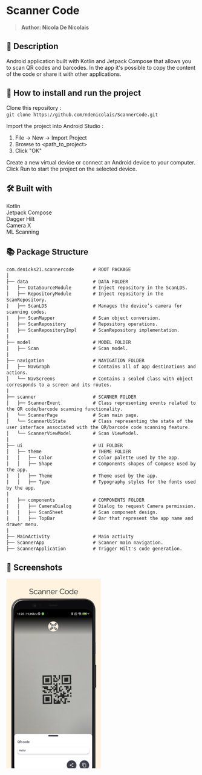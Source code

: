 # Scanner Code
> <b>Author: Nicola De Nicolais</b>

## 📄 Description
Android application built with Kotlin and Jetpack Compose that allows you to scan QR codes and barcodes. In the app it's possible to copy the content of the code or share it with other applications.<br/>

## 🔨  How to install and run the project
Clone this repository :<br/>
`
git clone https://github.com/ndenicolais/ScannerCode.git
`

Import the project into Android Studio :

1. File -> New -> Import Project
2. Browse to <path_to_project>
3. Click "OK"

Create a new virtual device or connect an Android device to your computer.</br>
Click Run to start the project on the selected device.

## 🛠️ Built with
Kotlin</br>
Jetpack Compose</br>
Dagger Hilt</br>
Camera X</br>
ML Scanning

## 📚 Package Structure

```
com.denicks21.scannercode       # ROOT PACKAGE
│
├── data                        # DATA FOLDER
|   ├── DataSourceModule        # Inject repository in the ScanLDS.
|   ├── RepositoryModule        # Inject repository in the ScanRepository.
|   ├── ScanLDS                 # Manages the device’s camera for scanning codes.
|   ├── ScanMapper              # Scan object conversion.
|   ├── ScanRepository          # Repository operations.
|   ├── ScanRepositoryImpl      # ScanRepository implementation.
|
├── model                       # MODEL FOLDER
|   ├── Scan                    # Scan model.
|
├── navigation                  # NAVIGATION FOLDER
│   ├── NavGraph                # Contains all of app destinations and actions.
│   └── NavScreens              # Contains a sealed class with object corresponds to a screen and its routes.
|
├── scanner                     # SCANNER FOLDER
│   ├── ScannerEvent            # Class representing events related to the QR code/barcode scanning functionality.
│   └── ScannerPage             # Scan main page.
│   └── ScannerUiState          # Class representing the state of the user interface associated with the QR/barcode code scanning feature.
│   └── ScannerViewModel        # Scan ViewModel.
|
├── ui                          # UI FOLDER
│   ├── theme                   # THEME FOLDER
|   │   ├── Color               # Color palette used by the app.
|   │   ├── Shape               # Components shapes of Compose used by the app.
|   │   ├── Theme               # Theme used by the app.
|   │   ├── Type                # Typography styles for the fonts used by the app.
|
│   ├── components              # COMPONENTS FOLDER
|   │   ├── CameraDialog        # Dialog to request Camera permission.
|   │   ├── ScanSheet           # Scan component design.
|   │   ├── TopBar              # Bar that represent the app name and drawer menu.
|
├── MainActivity                # Main activity
├── ScannerApp                  # Scanner main navigation.
├── ScannerApplication          # Trigger Hilt's code generation. 
```

## 📎 Screenshots
<p float="left">
<img height="500em" src="images/screen.png" title="ScannerCode's screen preview">
